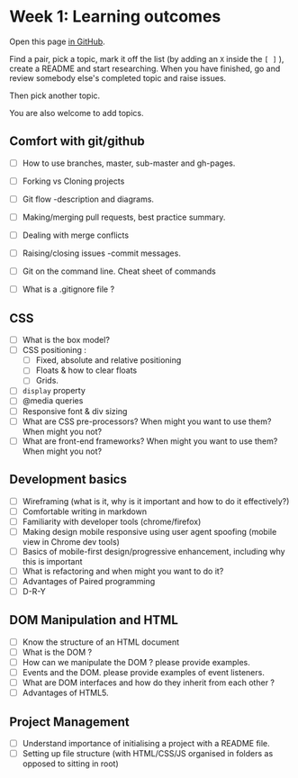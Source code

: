 # Week 1: Learning outcomes

Open this page [in GitHub](https://github.com/FAC6/book/blob/master/patterns/week1/README.md).

Find a pair, pick a topic, mark it off the list (by adding an `X` inside the `[ ]` ), create a README and start researching. When you have finished, go and review somebody else's completed topic and raise issues.

Then pick another topic.

You are also welcome to add topics.

## Comfort with git/github
- [ ] How to use branches, master, sub-master and gh-pages.
- [ ] Forking vs Cloning  projects
- [ ] Git flow -description and diagrams. 
- [ ] Making/merging pull requests, best practice summary.
- [ ] Dealing with merge conflicts
- [ ] Raising/closing issues -commit messages. 
- [ ] Git on the command line. Cheat sheet of commands
- [ ] What is a .gitignore file ?


## CSS
- [ ] What is the box model?
- [ ] CSS positioning :
  - [ ] Fixed, absolute and relative positioning
  - [ ] Floats & how to clear floats
  - [ ] Grids. 
- [ ] `display` property
- [ ] @media queries
- [ ] Responsive font & div sizing
- [ ] What are CSS pre-processors? When might you want to use them? When might you not?
- [ ] What are front-end frameworks? When might you want to use them? When might you not?

## Development basics
- [ ] Wireframing (what is it, why is it important and how to do it effectively?)
- [ ] Comfortable writing in markdown
- [ ] Familiarity with developer tools (chrome/firefox)
- [ ] Making design mobile responsive using user agent spoofing (mobile view in Chrome dev tools)
- [ ] Basics of mobile-first design/progressive enhancement, including why this is important
- [ ] What is refactoring and when might you want to do it?
- [ ] Advantages of Paired programming
- [ ] D-R-Y

## DOM Manipulation and HTML
- [ ] Know the structure of an HTML document
- [ ] What is the DOM ? 
- [ ] How can we manipulate the DOM ? please provide examples.  
- [ ] Events and the DOM.  please provide examples of event listeners. 
- [ ] What are DOM interfaces and how do they inherit from each other ? 
- [ ] Advantages of HTML5. 

## Project Management
- [ ] Understand importance of initialising a project with a README file.
- [ ] Setting up file structure (with HTML/CSS/JS organised in folders as opposed to sitting in root)
